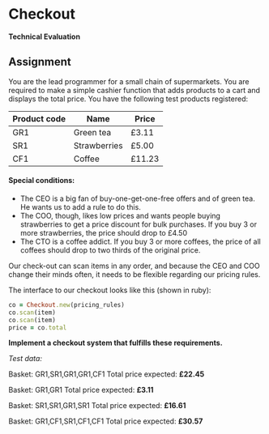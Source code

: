 # Checkout

**Technical Evaluation**

## Assignment

You are the lead programmer for a small chain of supermarkets. You are required to make a simple
cashier function that adds products to a cart and displays the total price.
You have the following test products registered:

Product code | Name | Price
-------------|------|--------
GR1 | Green tea | £3.11
SR1 | Strawberries | £5.00
CF1 | Coffee | £11.23

#### Special conditions:
* The CEO is a big fan of buy-one-get-one-free offers and of green tea. He wants us to add a
rule to do this.
* The COO, though, likes low prices and wants people buying strawberries to get a price
discount for bulk purchases. If you buy 3 or more strawberries, the price should drop to £4.50
* The CTO is a coffee addict. If you buy 3 or more coffees, the price of all coffees should drop
to two thirds of the original price.

Our check-out can scan items in any order, and because the CEO and COO change their minds often, it needs to be flexible regarding our pricing rules.

The interface to our checkout looks like this (shown in ruby):
```ruby
co = Checkout.new(pricing_rules)
co.scan(item)
co.scan(item)
price = co.total
```

__Implement a checkout system that fulfills these requirements.__

_Test data:_

Basket: GR1,SR1,GR1,GR1,CF1
Total price expected: __£22.45__

Basket: GR1,GR1
Total price expected: __£3.11__

Basket: SR1,SR1,GR1,SR1
Total price expected: __£16.61__

Basket: GR1,CF1,SR1,CF1,CF1
Total price expected: __£30.57__
